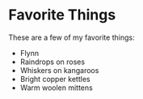 # Favorite Things

These are a few of my favorite things:

- Flynn
- Raindrops on roses
- Whiskers on kangaroos
- Bright copper kettles
- Warm woolen mittens
